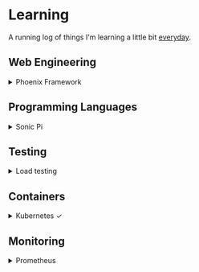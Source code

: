 # Learning

A running log of things I'm learning a little bit [everyday](https://jamesclear.com/continuous-improvement).

## Web Engineering

<details>

<summary>Phoenix Framework</summary>

| Resource                                                                                             | Done |
| ---------------------------------------------------------------------------------------------------- | ---- |
| [Genetic Algorithms in Elixir](https://pragprog.com/titles/smgaelixir/genetic-algorithms-in-elixir/) |      |

</details>

## Programming Languages

<details>

<summary>Sonic Pi</summary>

| Resource                                                                                           | Done |
| -------------------------------------------------------------------------------------------------- | ---- |
| [Generating Music with Sonic Pi](https://dev.to/jessicagarson/generating-music-with-sonic-pi-57od) | ✓    |

</details>

## Testing

<details>

<summary>Load testing</summary>

| Resource                                                                               | Done |
| -------------------------------------------------------------------------------------- | ---- |
| [Introduction to K6](https://medium.com/nerd-for-tech/introduction-to-k6-497e81b4c55a) | ✓    |

</details>

## Containers

<details>

<summary>Kubernetes ✓</summary>

| Resource                                                                                                                    | Done |
| --------------------------------------------------------------------------------------------------------------------------- | ---- |
| [Kubernetes Introduction for Beginners](https://geekflare.com/kubernetes-introduction/)                                     | ✓    |
| [A Deep Dive Into Kubernetes Schema Validation](https://www.datree.io/resources/kubernetes-schema-validation)               | ✓    |
| [THE ILLUSTRATED CHILDREN’S GUIDE TO KUBERNETES](https://www.cncf.io/phippy/the-childrens-illustrated-guide-to-kubernetes/) | ✓    |

</details>

## Monitoring

<details>

<summary>Prometheus</summary>

| Resource                                                                                                                 | Done |
| ------------------------------------------------------------------------------------------------------------------------ | ---- |
| [Prometheus - Overview](https://medium.com/devops-mojo/prometheus-overview-what-is-prometheus-introduction-92e064cff606) | ✓    |

</details>
